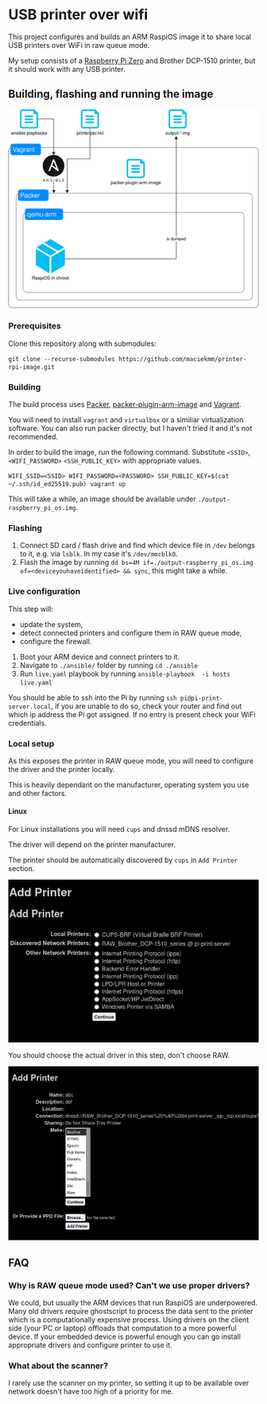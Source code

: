 # USB printer over wifi

This project configures and builds an ARM RaspiOS image it to share local USB printers over WiFi in raw queue mode.

My setup consists of a [Raspberry Pi Zero](https://www.raspberrypi.com/products/raspberry-pi-zero/) and Brother DCP-1510 printer, but it should work with any USB printer.

## Building, flashing and running the image

![Architecture](assets/architecture.png)

### Prerequisites

Clone this repository along with submodules:

```shell
git clone --recurse-submodules https://github.com/maciekmm/printer-rpi-image.git 
```

### Building 

The build process uses [Packer](https://packer.io), [packer-plugin-arm-image](https://github.com/solo-io/packer-plugin-arm-image) and [Vagrant](https://vagrantup.com).

You will need to install `vagrant` and `virtualbox` or a similiar virtualization software. You can also run packer directly, but I haven't tried it and it's not recommended.

In order to build the image, run the following command. Substitute `<SSID>`, `<WIFI_PASSWORD>` `<SSH_PUBLIC_KEY>` with appropriate values.

```shell
WIFI_SSID=<SSID> WIFI_PASSWORD=<PASSWORD> SSH_PUBLIC_KEY=$(cat ~/.ssh/id_ed25519.pub) vagrant up
```

This will take a while, an image should be available under `./output-raspberry_pi_os.img`.

### Flashing

1. Connect SD card / flash drive and find which device file in `/dev` belongs to it, e.g. via `lsblk`. In my case it's `/dev/mmcblk0`.
2. Flash the image by running `dd bs=4M if=./output-raspberry_pi_os.img of=<deviceyouhaveidentified> && sync`, this might take a while.

### Live configuration

This step will:
- update the system,
- detect connected printers and configure them in RAW queue mode,
- configure the firewall.

1. Boot your ARM device and connect printers to it.
2. Navigate to `./ansible/` folder by running `cd ./ansible`
3. Run `live.yaml` playbook by running `ansible-playbook  -i hosts live.yaml`

You should be able to ssh into the Pi by running `ssh pi@pi-print-server.local`,  if you are unable to do so, check your router and find out which ip address the Pi got assigned. If no entry is present check your WiFi credentials.

### Local setup

As this exposes the printer in RAW queue mode, you will need to configure the driver and the printer locally.

This is heavily dependant on the manufacturer, operating system you use and other factors.

#### Linux

For Linux installations you will need `cups` and dnssd mDNS resolver. 

The driver will depend on the printer manufacturer.

The printer should be automatically discovered by `cups` in `Add Printer` section.

![printer list should include newly configured printers](./assets/add-printer.png)

You should choose the actual driver in this step, don't choose RAW.

![choose a driver](./assets/add-printer-2.png)

## FAQ

### Why is RAW queue mode used? Can't we use proper drivers?

We could, but usually the ARM devices that run RaspiOS are underpowered. Many old drivers require ghostscript to process the data sent to the printer which is a computationally expensive process. Using drivers on the client side (your PC or laptop) offloads that computation to a more powerful device. If your embedded device is powerful enough you can go install appropriate drivers and configure printer to use it.

### What about the scanner?

I rarely use the scanner on my printer, so setting it up to be available over network doesn't have too high of a priority for me.